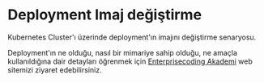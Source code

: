 # Deployment Imaj değiştirme
Kubernetes Cluster'ı üzerinde deployment'ın imajını değiştirme senaryosu.

Deployment'ın ne olduğu, nasıl bir mimariye sahip olduğu, ne amaçla kullanıldığına dair detayları öğrenmek için [Enterprisecoding Akademi](http://akademi.enterprisecoding.com/) web sitemizi ziyaret edebilirsiniz.